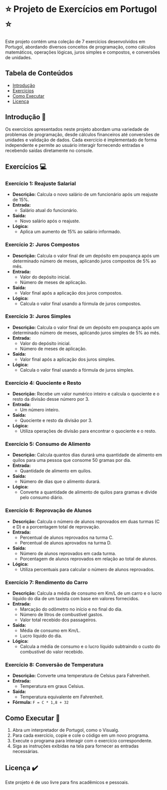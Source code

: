 # ⭐ Projeto de Exercícios em Portugol ⭐

Este projeto contém uma coleção de 7 exercícios desenvolvidos em Portugol, abordando diversos conceitos de programação, como cálculos matemáticos, operações lógicas, juros simples e compostos, e conversões de unidades.

## Tabela de Conteúdos

- [Introdução](#introdução)
- [Exercícios](#exercícios)
- [Como Executar](#como-executar)
- [Licença](#licença)

## Introdução 📄

Os exercícios apresentados neste projeto abordam uma variedade de problemas de programação, desde cálculos financeiros até conversões de unidades e validação de dados. Cada exercício é implementado de forma independente e permite ao usuário interagir fornecendo entradas e recebendo saídas diretamente no console.

## Exercícios  💻

### Exercício 1: Reajuste Salarial

- **Descrição:** Calcula o novo salário de um funcionário após um reajuste de 15%.
- **Entrada:** 
  - Salário atual do funcionário.
- **Saída:** 
  - Novo salário após o reajuste.
- **Lógica:** 
  - Aplica um aumento de 15% ao salário informado.

### Exercício 2: Juros Compostos

- **Descrição:** Calcula o valor final de um depósito em poupança após um determinado número de meses, aplicando juros compostos de 5% ao mês.
- **Entrada:** 
  - Valor do depósito inicial.
  - Número de meses de aplicação.
- **Saída:** 
  - Valor final após a aplicação dos juros compostos.
- **Lógica:** 
  - Calcula o valor final usando a fórmula de juros compostos.

### Exercício 3: Juros Simples

- **Descrição:** Calcula o valor final de um depósito em poupança após um determinado número de meses, aplicando juros simples de 5% ao mês.
- **Entrada:** 
  - Valor do depósito inicial.
  - Número de meses de aplicação.
- **Saída:** 
  - Valor final após a aplicação dos juros simples.
- **Lógica:** 
  - Calcula o valor final usando a fórmula de juros simples.

### Exercício 4: Quociente e Resto

- **Descrição:** Recebe um valor numérico inteiro e calcula o quociente e o resto da divisão desse número por 3.
- **Entrada:** 
  - Um número inteiro.
- **Saída:** 
  - Quociente e resto da divisão por 3.
- **Lógica:** 
  - Utiliza operações de divisão para encontrar o quociente e o resto.

### Exercício 5: Consumo de Alimento

- **Descrição:** Calcula quantos dias durará uma quantidade de alimento em quilos para uma pessoa que consome 50 gramas por dia.
- **Entrada:** 
  - Quantidade de alimento em quilos.
- **Saída:** 
  - Número de dias que o alimento durará.
- **Lógica:** 
  - Converte a quantidade de alimento de quilos para gramas e divide pelo consumo diário.

### Exercício 6: Reprovação de Alunos

- **Descrição:** Calcula o número de alunos reprovados em duas turmas (C e D) e a porcentagem total de reprovação.
- **Entrada:** 
  - Percentual de alunos reprovados na turma C.
  - Percentual de alunos aprovados na turma D.
- **Saída:** 
  - Número de alunos reprovados em cada turma.
  - Porcentagem de alunos reprovados em relação ao total de alunos.
- **Lógica:** 
  - Utiliza percentuais para calcular o número de alunos reprovados.

### Exercício 7: Rendimento do Carro

- **Descrição:** Calcula a média de consumo em Km/L de um carro e o lucro líquido do dia de um taxista com base em valores fornecidos.
- **Entrada:** 
  - Marcação do odômetro no início e no final do dia.
  - Número de litros de combustível gastos.
  - Valor total recebido dos passageiros.
- **Saída:** 
  - Média de consumo em Km/L.
  - Lucro líquido do dia.
- **Lógica:** 
  - Calcula a média de consumo e o lucro líquido subtraindo o custo do combustível do valor recebido.

### Exercício 8: Conversão de Temperatura

- **Descrição:** Converte uma temperatura de Celsius para Fahrenheit.
- **Entrada:** 
  - Temperatura em graus Celsius.
- **Saída:** 
  - Temperatura equivalente em Fahrenheit.
- **Fórmula:** `F = C * 1,8 + 32`

## Como Executar 🔧

1. Abra um interpretador de Portugol, como o Visualg.
2. Para cada exercício, copie e cole o código em um novo programa.
3. Execute o programa para interagir com o exercício correspondente.
4. Siga as instruções exibidas na tela para fornecer as entradas necessárias.

## Licença ✔️

Este projeto é de uso livre para fins acadêmicos e pessoais.

